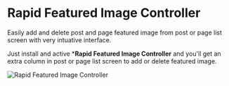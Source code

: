 Rapid Featured Image Controller
===

Easily add and delete post and page featured image from post or page list screen with very intuative interface.

Just install and active ***Rapid Featured Image Controller** and you'll get an extra column in post or page list screen to add or delete featured image.

![Rapid Featured Image Controller](http://storage3.static.itmages.com/i/17/0605/h_1496685270_6986223_18b8405645.png)